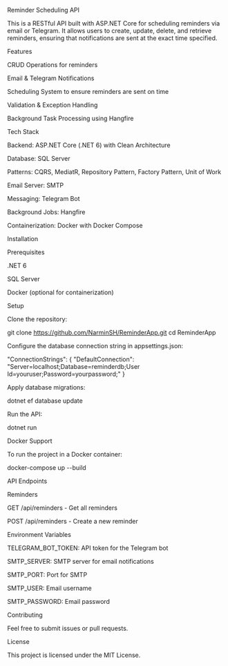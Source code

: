 Reminder Scheduling API

This is a RESTful API built with ASP.NET Core for scheduling reminders via email or Telegram. It allows users to create, update, delete, and retrieve reminders, ensuring that notifications are sent at the exact time specified.

Features

CRUD Operations for reminders

Email & Telegram Notifications

Scheduling System to ensure reminders are sent on time

Validation & Exception Handling

Background Task Processing using Hangfire

Tech Stack

Backend: ASP.NET Core (.NET 6) with Clean Architecture

Database: SQL Server

Patterns: CQRS, MediatR, Repository Pattern, Factory Pattern, Unit of Work

Email Server: SMTP

Messaging: Telegram Bot

Background Jobs: Hangfire

Containerization: Docker with Docker Compose

Installation

Prerequisites

.NET 6

SQL Server

Docker (optional for containerization)

Setup

Clone the repository:

git clone https://github.com/NarminSH/ReminderApp.git
cd ReminderApp

Configure the database connection string in appsettings.json:

"ConnectionStrings": {
    "DefaultConnection": "Server=localhost;Database=reminderdb;User Id=youruser;Password=yourpassword;"
}

Apply database migrations:

dotnet ef database update

Run the API:

dotnet run

Docker Support

To run the project in a Docker container:

docker-compose up --build

API Endpoints

Reminders

GET /api/reminders - Get all reminders

POST /api/reminders - Create a new reminder

Environment Variables

TELEGRAM_BOT_TOKEN: API token for the Telegram bot

SMTP_SERVER: SMTP server for email notifications

SMTP_PORT: Port for SMTP

SMTP_USER: Email username

SMTP_PASSWORD: Email password

Contributing

Feel free to submit issues or pull requests.

License

This project is licensed under the MIT License.